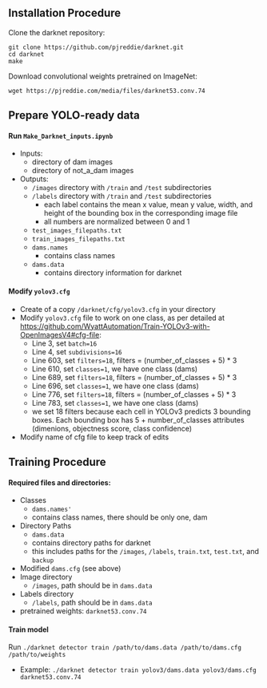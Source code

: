 
## Installation Procedure

Clone the darknet repository:

```
git clone https://github.com/pjreddie/darknet.git
cd darknet
make
```

Download convolutional weights pretrained on ImageNet:

```
wget https://pjreddie.com/media/files/darknet53.conv.74
```

## Prepare YOLO-ready data

#### Run `Make_Darknet_inputs.ipynb`
+ Inputs:
    + directory of dam images
    + directory of not_a_dam images
+ Outputs:
    + `/images` directory with `/train` and `/test` subdirectories
    + `/labels` directory with `/train` and `/test` subdirectories
        + each label contains the mean x value, mean y value, width, and height of the bounding box in the corresponding image file
        + all numbers are normalized between 0 and 1
    + `test_images_filepaths.txt`
    + `train_images_filepaths.txt`
    + `dams.names`
        + contains class names
    + `dams.data`
        + contains directory information for darknet
        
#### Modify `yolov3.cfg`

+ Create of a copy `/darknet/cfg/yolov3.cfg` in your directory
+ Modify `yolov3.cfg` file to work on one class, as per detailed at  https://github.com/WyattAutomation/Train-YOLOv3-with-OpenImagesV4#cfg-file:
    + Line 3, set `batch=16`
    + Line 4, set `subdivisions=16`
    + Line 603, set `filters=18`, filters = (number_of_classes + 5) * 3 
    + Line 610, set `classes=1`, we have one class (dams)
    + Line 689, set `filters=18`, filters = (number_of_classes + 5) * 3 
    + Line 696, set `classes=1`, we have one class (dams)
    + Line 776, set `filters=18`, filters = (number_of_classes + 5) * 3 
    + Line 783, set `classes=1`, we have one class (dams)
    + we set 18 filters because each cell in YOLOv3 predicts 3 bounding boxes. Each bounding box has 5 + number_of_classes attributes (dimenions, objectness score, class confidence)
+ Modify name of cfg file to keep track of edits
        
## Training Procedure

#### Required files and directories:
+ Classes
   + `dams.names'`
   + contains class names, there should be only one, dam
+ Directory Paths
   + `dams.data`
   + contains directory paths for darknet
   + this includes paths for the `/images`, `/labels`, `train.txt`, `test.txt`, and `backup`
+ Modified `dams.cfg` (see above)
+ Image directory
   + `/images`, path should be in `dams.data`
+ Labels directory
   + `/labels`, path should be in `dams.data`
+ pretrained weights: `darknet53.conv.74`

#### Train model

Run `./darknet detector train /path/to/dams.data /path/to/dams.cfg /path/to/weights`
+ Example: `./darknet detector train yolov3/dams.data yolov3/dams.cfg darknet53.conv.74`
